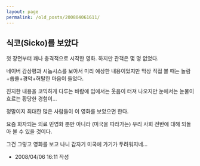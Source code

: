 ```yaml
---
layout: page
permalink: /old_posts/200804061611/
---
```


## 식코(Sicko)를 보았다


첫 장면부터 꽤나 충격적으로 시작한 영화. 하지만 관객은 몇 명 없었다.

네이버 감상평과 시놉시스를 보아서 미리 예상한 내용이었지만 막상 직접 볼 때는 놀람+씁쓸+경악+허탈한 마음이 들었다.

진지한 내용을 코믹하게 다루는 바람에 입에서는 웃음이 터져 나오지만 눈에서는 눈물이 흐르는 황당한 경험이...

정말이지 최대한 많은 사람들이 이 영화를 보았으면 한다.

요즘 화자되는 의료 민영화 뿐만 아니라 (미국을 따라가는) 우리 사회 전반에 대해 되돌아 볼 수 있을 것이다.

그건 그렇고 영화를 보고 나니 갑자기 미국에 가기가 두려워지네...






- 2008/04/06 16:11 작성